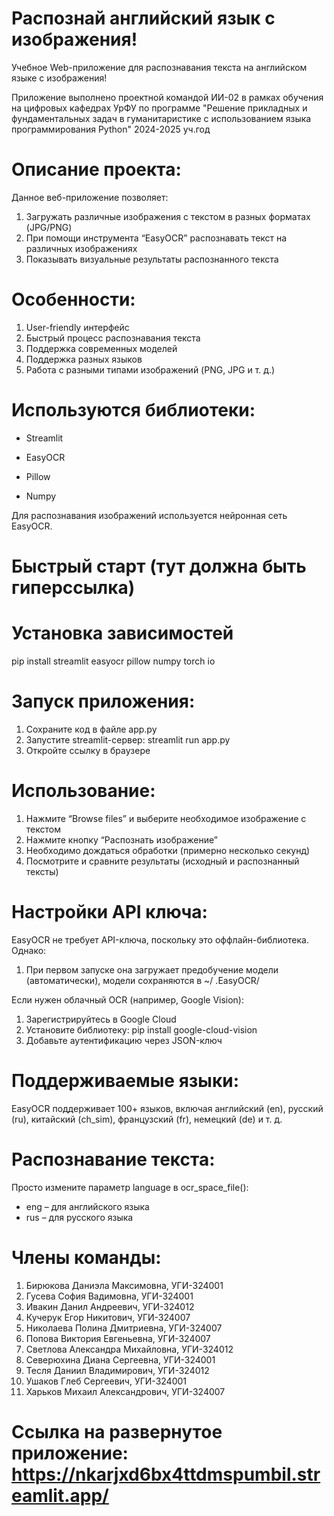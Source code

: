 # Распознай английский язык с изображения!

Учебное Web-приложение для распознавания текста на английском языке с изображения!

Приложение выполнено проектной командой ИИ-02 в рамках обучения на цифровых кафедрах УрФУ по программе "Решение прикладных и фундаментальных задач в гуманитаристике с использованием языка программирования Python" 2024-2025 уч.год

# Описание проекта:

Данное веб-приложение позволяет:
1. Загружать различные изображения с текстом в разных форматах (JPG/PNG)
2. При помощи инструмента “EasyOCR” распознавать текст на различных изображениях
3. Показывать визуальные результаты распознанного текста

# Особенности:

1.	User-friendly интерфейс
2.	Быстрый процесс распознавания текста
3.	Поддержка современных моделей 
4.	Поддержка разных языков 
5.	Работа с разными типами изображений (PNG, JPG и т. д.)

# Используются библиотеки:

- Streamlit

- EasyOCR

- Pillow

- Numpy

Для распознавания изображений используется нейронная сеть EasyOCR.

# Быстрый старт (тут должна быть гиперссылка)

# Установка зависимостей
pip install streamlit easyocr pillow numpy torch io

# Запуск приложения:

1. Сохраните код в файле app.py
2. Запустите streamlit-сервер: streamlit run app.py
3. Откройте ссылку в браузере

# Использование:

1. Нажмите “Browse files” и выберите необходимое изображение с текстом
2. Нажмите кнопку “Распознать изображение”
3. Необходимо дождаться обработки (примерно несколько секунд)
4. Посмотрите и сравните результаты (исходный и распознанный тексты)

# Настройки API ключа:

EasyOCR не требует API-ключа, поскольку это оффлайн-библиотека. Однако:
1. При первом запуске она загружает предобучение модели (автоматически), модели сохраняются в ~/ .EasyOCR/

Если нужен облачный OCR (например, Google Vision):
1. Зарегистрируйтесь в Google Cloud
2. Установите библиотеку: pip install google-cloud-vision
3. Добавьте аутентификацию через JSON-ключ

# Поддерживаемые языки:

EasyOCR поддерживает 100+ языков, включая английский (en), русский (ru), китайский (ch_sim), французский (fr), немецкий (de) и т. д.

# Распознавание текста:

Просто измените параметр language в ocr_space_file():
- eng – для английского языка
- rus – для русского языка
 
# Члены команды:

1.	Бирюкова Даниэла Максимовна, УГИ-324001
2.	Гусева София Вадимовна, УГИ-324001
3.	Ивакин Данил Андреевич, УГИ-324012
4.	Кучерук Егор Никитович, УГИ-324007
5.	Николаева Полина Дмитриевна, УГИ-324007
6.	Попова Виктория Евгеньевна, УГИ-324007
7.	Светлова Александра Михайловна, УГИ-324012
8.	Северюхина Диана Сергеевна, УГИ-324001
9.	Тесля Даниил Владимирович, УГИ-324012
10.	 Ушаков Глеб Сергеевич, УГИ-324001
11.	 Харьков Михаил Александрович, УГИ-324007

# Ссылка на развернутое приложение: https://nkarjxd6bx4ttdmspumbil.streamlit.app/























